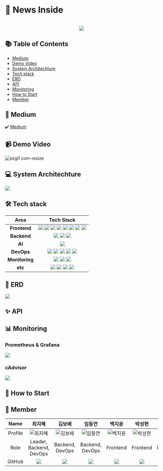 # 📰 News Inside
<div align=center>
<br><img src="https://github.com/user-attachments/assets/703ba407-91a9-434f-879a-cacb1ee1e24f">
</div>

## 📚 Table of Contents
- [Medium](#-Medium)
- [Demo Video](#-Demo-Video)
- [System Architechture](#-System-Architechture)
- [Tech stack](#-Tech-Stack)
- [ERD](#-ERD)
- [API](#-API)
- [Monitoring](#-Monitoring)
- [How to Start](#-How-to-Start)
- [Member](#-Member)

## 📑 Medium
✔️ [Medium]()

## 📹 Demo Video
![ezgif com-resize](https://github.com/user-attachments/assets/e4f3c45c-40b3-4b1a-bbd7-603f3316ae3f)

## 💻 System Architechture
<img src="https://github.com/user-attachments/assets/dcf1b700-d381-46c9-b32f-07dc720252bd">

## 🛠️ Tech stack

|Area|Tech Stack|
|:---:|:---:|
|<b>Frontend</b>|<img src="https://img.shields.io/badge/react-61DAFB?style=for-the-badge&logo=react&logoColor=black"> <img src="https://img.shields.io/badge/typescript-%23007ACC.svg?style=for-the-badge&logo=typescript&logoColor=white"> <img src="https://img.shields.io/badge/vite-%23646CFF.svg?style=for-the-badge&logo=vite&logoColor=white"> <img src="https://img.shields.io/badge/Tailwind CSS-06B6D4?style=for-the-badge&logo=Tailwind CSS&logoColor=white"> <img src="https://img.shields.io/badge/D3.js-F9A03C?style=for-the-badge&logo=D3.js&logoColor=white"/> <img src="https://img.shields.io/badge/reactquery-FF4154?style=for-the-badge&logo=reactquery&logoColor=white" /> <img src="https://img.shields.io/badge/ESLint-4B32C3?style=for-the-badge&logo=ESLint&logoColor=white"> <img src="https://img.shields.io/badge/Prettier-FFCC00?style=for-the-badge&logo=prettier&logoColor=white">|
|<b>Backend</b>|<img src="https://img.shields.io/badge/django-%23092E20.svg?style=for-the-badge&logo=django&logoColor=white"> <img src="https://img.shields.io/badge/DJANGO-REST-ff1709?style=for-the-badge&logo=django&logoColor=white&color=ff1709&labelColor=gray"> <img src="https://img.shields.io/badge/postgres-%23316192.svg?style=for-the-badge&logo=postgresql&logoColor=white"> |
|<b>AI</b>|<img src="https://img.shields.io/badge/chatGPT-74aa9c?style=for-the-badge&logo=openai&logoColor=white">|
|<b>DevOps</b>|<img src="https://img.shields.io/badge/nginx-%23009639.svg?style=for-the-badge&logo=nginx&logoColor=white"> <img src="https://img.shields.io/badge/docker-2496ED?style=for-the-badge&logo=docker&logoColor=white"> <img src="https://img.shields.io/badge/Amazon_EC2-FF9900?style=for-the-badge&logo=Amazon-EC2&logoColor=black"> <img src="https://img.shields.io/badge/gunicorn-%298729.svg?style=for-the-badge&logo=gunicorn&logoColor=white"> <img src="https://img.shields.io/badge/github%20actions-%232671E5.svg?style=for-the-badge&logo=githubactions&logoColor=white">| 
|<b>Monitoring</b>|<img src="https://img.shields.io/badge/Prometheus-E6522C?style=for-the-badge&logo=Prometheus&logoColor=white"> <img src="https://img.shields.io/badge/grafana-%23F46800.svg?style=for-the-badge&logo=grafana&logoColor=white"> <img src="https://img.shields.io/badge/cadvisor-2196F3?style=for-the-badge&logo=cadvisor&logoColor=white"> |
|<b>etc</b>|<img src="https://img.shields.io/badge/Slack-4A154B?style=for-the-badge&logo=slack&logoColor=white"> <img src="https://img.shields.io/badge/Notion-%23000000.svg?style=for-the-badge&logo=notion&logoColor=white"> <img src="https://img.shields.io/badge/figma-%23F24E1E.svg?style=for-the-badge&logo=figma&logoColor=white"> <img src="https://img.shields.io/badge/-Swagger-%23Clojure?style=for-the-badge&logo=swagger&logoColor=white">|

## 💾 ERD
<img src="https://github.com/user-attachments/assets/b049273a-43a4-48ed-86b1-0b789d8397c1">

## ✨ API

## 📊 Monitoring
### Prometheus & Grafana
<img src="https://github.com/user-attachments/assets/123397a4-e78f-469b-b332-dbd4ac514d71">

### cAdvisor
<img src="https://github.com/user-attachments/assets/89f3a022-aef7-4271-acd6-005bea963012">

## 🚀 How to Start

## 👥 Member

|Name|최지혜|김보배|임동연|백지윤|박성현|한승곤|
|:---:|:---:|:---:|:---:|:---:|:---:|:---:|
|Profile|![최지혜](https://github.com/jihye1006.png)|![김보배](https://github.com/Kimbobae1.png)|![임동연](https://github.com/caosisa.png)|![백지윤](https://github.com/baekjiyun.png)|![박성현](https://github.com/NightStar96.png)|![한승곤](https://github.com/invalidhuman.png)|
|Role|Leader, Backend, DevOps|Backend, DevOps|Backend, DevOps|Frontend|Frontend|Frontend|
|GitHub|<a href="https://github.com/jihye1006"><img src="http://img.shields.io/badge/jihye1006-green?style=social&logo=github"/></a>|<a href="https://github.com/Kimbobae1"><img src="http://img.shields.io/badge/Kimbobae1-green?style=social&logo=github"/></a>|<a href="https://github.com/caosisa"><img src="http://img.shields.io/badge/caosisa-green?style=social&logo=github"/></a>|<a href="https://github.com/baekjiyun"><img src="http://img.shields.io/badge/baekjiyun-green?style=social&logo=github"/></a>|<a href="https://github.com/NightStar96"><img src="http://img.shields.io/badge/NightStar96-green?style=social&logo=github"/></a>|<a href="https://github.com/invalidhuman"><img src="http://img.shields.io/badge/invalidhuman-green?style=social&logo=github"/></a>|
